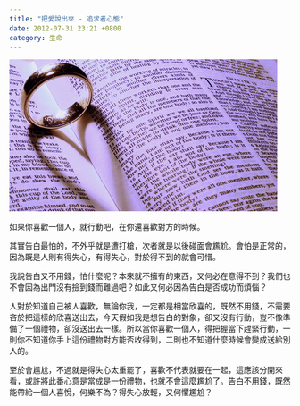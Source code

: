 ```yaml
---
title: "把愛說出來 - 追求者心態"
date: 2012-07-31 23:21 +0800
category: 生命
---
```


![](/images/ring.jpg)

如果你喜歡一個人，就行動吧，在你還喜歡對方的時候。

其實告白最怕的，不外乎就是遭打槍，次者就是以後碰面會尷尬。會怕是正常的，因為既是人則有得失心，有得失心，對於得不到的就會可惜。

我說告白又不用錢，怕什麼呢？本來就不擁有的東西，又何必在意得不到？我們也不會因為出門沒有撿到錢而難過吧？如此又何必因為告白是否成功而煩惱？

人對於知道自己被人喜歡，無論你我，一定都是相當欣喜的，既然不用錢，不需要吝於把這樣的欣喜送出去，今天假如我是想告白的對象，卻又沒有行動，豈不像準備了一個禮物，卻沒送出去一樣。所以當你喜歡一個人，得把握當下趕緊行動，一則你不知道你手上這份禮物對方能否收得到，二則也不知道什麼時候會變成送給別人的。

至於會尷尬，不過就是得失心太重罷了，喜歡不代表就要在一起，這應該分開來看，或許將此番心意是當成是一份禮物，也就不會這麼尷尬了。告白不用錢，既然能帶給一個人喜悅，何樂不為？得失心放輕，又何懼尷尬？